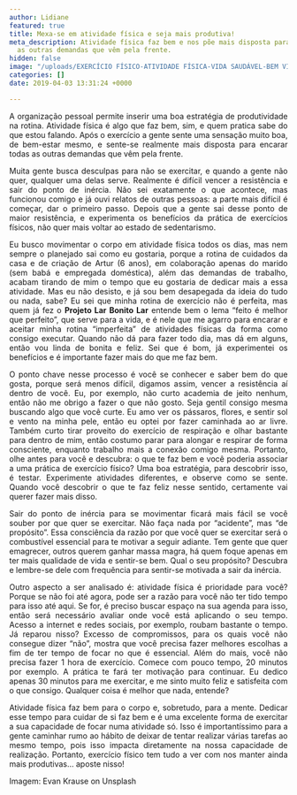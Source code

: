 ```yaml
---
author: Lidiane
featured: true
title: Mexa-se em atividade física e seja mais produtiva!
meta_description: Atividade física faz bem e nos põe mais disposta para encarar todas
  as outras demandas que vêm pela frente.
hidden: false
image: "/uploads/EXERCÍCIO FÍSICO-ATIVIDADE FÍSICA-VIDA SAUDÁVEL-BEM VIVER.jpg"
categories: []
date: 2019-04-03 13:31:24 +0000

---
```

<p align="justify">A organização pessoal permite inserir uma boa estratégia de produtividade na rotina. Atividade física é algo que faz bem, sim, e quem pratica sabe do que estou falando. Após o exercício a gente sente uma sensação muito boa, de bem-estar mesmo, e sente-se realmente mais disposta para encarar todas as outras demandas que vêm pela frente.

<p align="justify">Muita gente busca desculpas para não se exercitar, e quando a gente não quer, qualquer uma delas serve. Realmente é difícil vencer a resistência e sair do ponto de inércia. Não sei exatamente o que acontece, mas funcionou comigo e já ouvi relatos de outras pessoas: a parte mais difícil é começar, dar o primeiro passo. Depois que a gente sai desse ponto de maior resistência, e experimenta os benefícios da prática de exercícios físicos, não quer mais voltar ao estado de sedentarismo.

<p align="justify">Eu busco movimentar o corpo em atividade física todos os dias, mas nem sempre o planejado sai como eu gostaria, porque a rotina de cuidados da casa e de criação de Artur (6 anos), em colaboração apenas do marido (sem babá e empregada doméstica), além das demandas de trabalho, acabam tirando de mim o tempo que eu gostaria de dedicar mais a essa atividade. Mas eu não desisto, e já sou bem desapegada da ideia do tudo ou nada, sabe? Eu sei que minha rotina de exercício não é perfeita, mas quem já fez o <strong>Projeto Lar Bonito Lar</strong> entende bem o lema “feito é melhor que perfeito”, que serve para a vida, e é nele que me agarro para encarar e aceitar minha rotina “imperfeita” de atividades físicas da forma como consigo executar. Quando não dá para fazer todo dia, mas dá em alguns, então vou linda de bonita e feliz. Sei que é bom, já experimentei os benefícios e é importante fazer mais do que me faz bem.

<p align="justify">O ponto chave nesse processo é você se conhecer e saber bem do que gosta, porque será menos difícil, digamos assim, vencer a resistência aí dentro de você. Eu, por exemplo, não curto academia de jeito nenhum, então não me obrigo a fazer o que não gosto. Seja gentil consigo mesma buscando algo que você curte. Eu amo ver os pássaros, flores, e sentir sol e vento na minha pele, então eu optei por fazer caminhada ao ar livre. Também curto tirar proveito do exercício de respiração e olhar bastante para dentro de mim, então costumo parar para alongar e respirar de forma consciente, enquanto trabalho mais a conexão comigo mesma. Portanto, olhe antes para você e descubra: o que te faz bem e você poderia associar a uma prática de exercício físico? Uma boa estratégia, para descobrir isso, é testar. Experimente atividades diferentes, e observe como se sente. Quando você descobrir o que te faz feliz nesse sentido, certamente vai querer fazer mais disso.

<p align="justify">Sair do ponto de inércia para se movimentar ficará mais fácil se você souber por que quer se exercitar. Não faça nada por “acidente”, mas “de propósito”. Essa consciência da razão por que você quer se exercitar será o combustível essencial para te motivar a seguir adiante. Tem gente que quer emagrecer, outros querem ganhar massa magra, há quem foque apenas em ter mais qualidade de vida e sentir-se bem. Qual o seu propósito? Descubra e lembre-se dele com frequência para sentir-se motivada a sair da inércia.

<p align="justify">Outro aspecto a ser analisado é: atividade física é prioridade para você? Porque se não foi até agora, pode ser a razão para você não ter tido tempo para isso até aqui. Se for, é preciso buscar espaço na sua agenda para isso, então será necessário avaliar onde você está aplicando o seu tempo. Acesso a internet e redes sociais, por exemplo, roubam bastante o tempo. Já reparou nisso? Excesso de compromissos, para os quais você não consegue dizer “não”, mostra que você precisa fazer melhores escolhas a fim de ter tempo de focar no que é essencial. Além do mais, você não precisa fazer 1 hora de exercício. Comece com pouco tempo, 20 minutos por exemplo. A prática te fará ter motivação para continuar. Eu dedico apenas 30 minutos para me exercitar, e me sinto muito feliz e satisfeita com o que consigo. Qualquer coisa é melhor que nada, entende?

<p align="justify">Atividade física faz bem para o corpo e, sobretudo, para a mente. Dedicar esse tempo para cuidar de si faz bem e é uma excelente forma de exercitar a sua capacidade de focar numa atividade só. Isso é importantíssimo para a gente caminhar rumo ao hábito de deixar de tentar realizar várias tarefas ao mesmo tempo, pois isso impacta diretamente na nossa capacidade de realização. Portanto, exercício físico tem tudo a ver com nos manter ainda mais produtivas… aposte nisso!

<p align="justify">Imagem: Evan Krause on Unsplash</p>